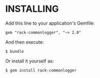 INSTALLING
==========

Add this line to your application's Gemfile:

    gem "rack-commonlogger", "~> 2.0"

And then execute:

    $ bundle

Or install it yourself as:

    $ gem install rack-commonlogger

